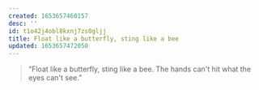 ```yaml
---
created: 1653657460157
desc: ''
id: t1o42j4obl8kxnj7zs0gljj
title: Float like a butterfly, sting like a bee
updated: 1653657472050
---
```

   
> “Float like a butterfly, sting like a bee. The hands can't hit what the eyes can't see.”